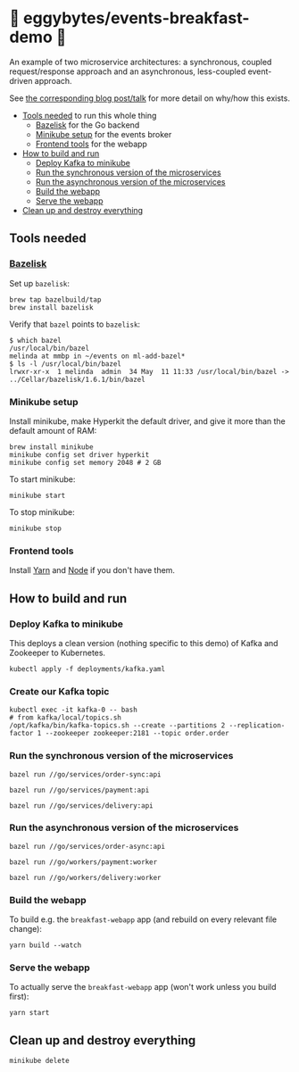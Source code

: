 # 🥞 eggybytes/events-breakfast-demo 🥞

An example of two microservice architectures: a synchronous, coupled request/response approach and an asynchronous, less-coupled event-driven approach.

See [the corresponding blog post/talk](https://eggybits.com/posts/events-first) for more detail on why/how this exists.

- [Tools needed](#tools-needed) to run this whole thing
  - [Bazelisk](#bazelisk) for the Go backend
  - [Minikube setup](#minikube-setup) for the events broker
  - [Frontend tools](#frontend-tools) for the webapp
- [How to build and run](#how-to-build-and-run)
  - [Deploy Kafka to minikube](#deploy-kafka-to-minikube)
  - [Run the synchronous version of the microservices](#run-the-synchronous-version-of-the-microservices)
  - [Run the asynchronous version of the microservices](#run-the-asynchronous-version-of-the-microservices)
  - [Build the webapp](#build-the-webapp)
  - [Serve the webapp](#serve-the-webapp)
- [Clean up and destroy everything](#clean-up-and-destroy-everything)

## Tools needed

### [Bazelisk](https://github.com/bazelbuild/bazelisk)

Set up `bazelisk`:
```shell
brew tap bazelbuild/tap
brew install bazelisk
```

Verify that `bazel` points to `bazelisk`:
```shell
$ which bazel
/usr/local/bin/bazel
melinda at mmbp in ~/events on ml-add-bazel*
$ ls -l /usr/local/bin/bazel
lrwxr-xr-x  1 melinda  admin  34 May  11 11:33 /usr/local/bin/bazel -> ../Cellar/bazelisk/1.6.1/bin/bazel
```

### Minikube setup

Install minikube, make Hyperkit the default driver, and give it more than the default amount of RAM:

```shell
brew install minikube
minikube config set driver hyperkit
minikube config set memory 2048 # 2 GB
```

To start minikube:

```shell
minikube start
```

To stop minikube:

```shell
minikube stop
```

### Frontend tools

Install [Yarn](https://yarnpkg.com/en/) and [Node](https://nodejs.org/en/) if you don't have them.


## How to build and run

### Deploy Kafka to minikube

This deploys a clean version (nothing specific to this demo) of Kafka and Zookeeper to Kubernetes.

```shell
kubectl apply -f deployments/kafka.yaml
```

### Create our Kafka topic

```shell
kubectl exec -it kafka-0 -- bash
# from kafka/local/topics.sh
/opt/kafka/bin/kafka-topics.sh --create --partitions 2 --replication-factor 1 --zookeeper zookeeper:2181 --topic order.order
```

### Run the synchronous version of the microservices

```shell
bazel run //go/services/order-sync:api
```

```shell
bazel run //go/services/payment:api
```

```shell
bazel run //go/services/delivery:api
```

### Run the asynchronous version of the microservices

```shell
bazel run //go/services/order-async:api
```

```shell
bazel run //go/workers/payment:worker
```

```shell
bazel run //go/workers/delivery:worker
```

### Build the webapp

To build e.g. the `breakfast-webapp` app (and rebuild on every relevant file change):
```shell
yarn build --watch
```

### Serve the webapp

To actually serve the `breakfast-webapp` app (won't work unless you build first):
```shell
yarn start
```

## Clean up and destroy everything

```shell
minikube delete
```
